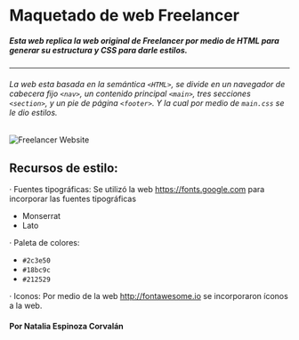 # Maquetado de web **Freelancer**

##### Esta web replica la web original de **Freelancer** por medio de HTML para generar su estructura y CSS para darle estilos.

***

###### La web esta basada en la semántica `<HTML>`, se divide en un navegador de cabecera fijo `<nav>`, un contenido principal `<main>`, tres secciones `<section>`, y un pie de página `<footer>`. Y la cual por medio de `main.css` se le dio estilos.

![Freelancer Website](docs/fullpage.png)

## Recursos de estilo:

· Fuentes tipográficas:
  Se utilizó la web https://fonts.google.com para incorporar las fuentes tipográficas
  * Monserrat
  * Lato

· Paleta de colores:
  - `#2c3e50`
  - `#18bc9c`
  - `#212529`

· Iconos:
  Por medio de la web http://fontawesome.io se incorporaron íconos a la web.

#### Por Natalia Espinoza Corvalán
